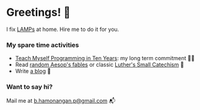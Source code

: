 # Greetings! 👋

I fix [LAMPs](https://en.wikipedia.org/wiki/LAMP_(software_bundle)) at home. Hire me to do it for you.

### My spare time activities

- [Teach Myself Programming in Ten Years](https://www.norvig.com/21-days.html): my long term commitment 👨‍🎓
- Read [random Aesop's fables](https://www.aesopfables.com/randfabl.html) or classic [Luther's Small Catechism](https://www.gutenberg.org/ebooks/1670) 📖
- Write [a blog](https://hamonangann.github.io/) 📝

### Want to say hi?
Mail me at [b.hamonangan.p@gmail.com](mailto:b.hamonangan.p@gmail.com) 📬
<!--
**hamonangann/hamonangann** is a ✨ _special_ ✨ repository because its `README.md` (this file) appears on your GitHub profile.

Here are some ideas to get you started:

- 🔭 I’m currently working on ...
- 🌱 I’m currently learning ...
- 👯 I’m looking to collaborate on ...
- 🤔 I’m looking for help with ...
- 💬 Ask me about ...
- 📫 How to reach me: ...
- 😄 Pronouns: ...
- ⚡ Fun fact: ...
-->
